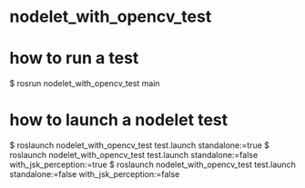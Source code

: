 # nodelet\_with\_opencv\_test

# how to run a test
$ rosrun nodelet\_with\_opencv\_test main

# how to launch a nodelet test
$ roslaunch nodelet\_with\_opencv\_test test.launch standalone:=true
$ roslaunch nodelet\_with\_opencv\_test test.launch standalone:=false with\_jsk\_perception:=true
$ roslaunch nodelet\_with\_opencv\_test test.launch standalone:=false with\_jsk\_perception:=false
